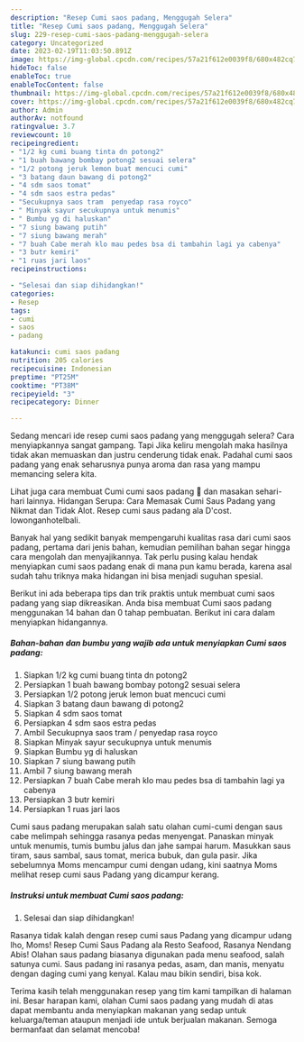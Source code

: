 ```yaml
---
description: "Resep Cumi saos padang, Menggugah Selera"
title: "Resep Cumi saos padang, Menggugah Selera"
slug: 229-resep-cumi-saos-padang-menggugah-selera
category: Uncategorized
date: 2023-02-19T11:03:50.891Z
image: https://img-global.cpcdn.com/recipes/57a21f612e0039f8/680x482cq70/cumi-saos-padang-foto-resep-utama.jpg
hideToc: false
enableToc: true
enableTocContent: false
thumbnail: https://img-global.cpcdn.com/recipes/57a21f612e0039f8/680x482cq70/cumi-saos-padang-foto-resep-utama.jpg
cover: https://img-global.cpcdn.com/recipes/57a21f612e0039f8/680x482cq70/cumi-saos-padang-foto-resep-utama.jpg
author: Admin
authorAv: notfound
ratingvalue: 3.7
reviewcount: 10
recipeingredient:
- "1/2 kg cumi buang tinta dn potong2"
- "1 buah bawang bombay potong2 sesuai selera"
- "1/2 potong jeruk lemon buat mencuci cumi"
- "3 batang daun bawang di potong2"
- "4 sdm saos tomat"
- "4 sdm saos estra pedas"
- "Secukupnya saos tram  penyedap rasa royco"
- " Minyak sayur secukupnya untuk menumis"
- " Bumbu yg di haluskan"
- "7 siung bawang putih"
- "7 siung bawang merah"
- "7 buah Cabe merah klo mau pedes bsa di tambahin lagi ya cabenya"
- "3 butr kemiri"
- "1 ruas jari laos"
recipeinstructions:

- "Selesai dan siap dihidangkan!"
categories:
- Resep
tags:
- cumi
- saos
- padang

katakunci: cumi saos padang 
nutrition: 205 calories
recipecuisine: Indonesian
preptime: "PT25M"
cooktime: "PT38M"
recipeyield: "3"
recipecategory: Dinner

---
```



Sedang mencari ide resep cumi saos padang yang menggugah selera? Cara menyiapkannya sangat gampang. Tapi Jika keliru mengolah maka hasilnya tidak akan memuaskan dan justru cenderung tidak enak. Padahal cumi saos padang yang enak seharusnya punya aroma dan rasa yang mampu memancing selera kita.


Lihat juga cara membuat Cumi cumi saos padang 🦑 dan masakan sehari-hari lainnya. Hidangan Serupa: Cara Memasak Cumi Saus Padang yang Nikmat dan Tidak Alot. Resep cumi saus padang ala D&#39;cost. lowonganhotelbali.

Banyak hal yang sedikit banyak mempengaruhi kualitas rasa dari cumi saos padang, pertama dari jenis bahan, kemudian pemilihan bahan segar hingga cara mengolah dan menyajikannya. Tak perlu pusing kalau hendak menyiapkan cumi saos padang enak di mana pun kamu berada, karena asal sudah tahu triknya maka hidangan ini bisa menjadi suguhan spesial.


Berikut ini ada beberapa tips dan trik praktis untuk membuat cumi saos padang yang siap dikreasikan. Anda bisa membuat Cumi saos padang menggunakan 14 bahan dan 0 tahap pembuatan. Berikut ini cara dalam menyiapkan hidangannya.

<!--inarticleads1-->

##### Bahan-bahan dan bumbu yang wajib ada untuk menyiapkan Cumi saos padang:

1. Siapkan 1/2 kg cumi buang tinta dn potong2
1. Persiapkan 1 buah bawang bombay potong2 sesuai selera
1. Persiapkan 1/2 potong jeruk lemon buat mencuci cumi
1. Siapkan 3 batang daun bawang di potong2
1. Siapkan 4 sdm saos tomat
1. Persiapkan 4 sdm saos estra pedas
1. Ambil Secukupnya saos tram / penyedap rasa royco
1. Siapkan  Minyak sayur secukupnya untuk menumis
1. Siapkan  Bumbu yg di haluskan
1. Siapkan 7 siung bawang putih
1. Ambil 7 siung bawang merah
1. Persiapkan 7 buah Cabe merah klo mau pedes bsa di tambahin lagi ya cabenya
1. Persiapkan 3 butr kemiri
1. Persiapkan 1 ruas jari laos


Cumi saus padang merupakan salah satu olahan cumi-cumi dengan saus cabe melimpah sehingga rasanya pedas menyengat. Panaskan minyak untuk menumis, tumis bumbu jalus dan jahe sampai harum. Masukkan saus tiram, saus sambal, saus tomat, merica bubuk, dan gula pasir. Jika sebelumnya Moms mencampur cumi dengan udang, kini saatnya Moms melihat resep cumi saus Padang yang dicampur kerang. 

<!--inarticleads2-->

##### Instruksi untuk membuat Cumi saos padang:


1. Selesai dan siap dihidangkan!

Rasanya tidak kalah dengan resep cumi saus Padang yang dicampur udang lho, Moms! Resep Cumi Saus Padang ala Resto Seafood, Rasanya Nendang Abis! Olahan saus padang biasanya digunakan pada menu seafood, salah satunya cumi. Saus padang ini rasanya pedas, asam, dan manis, menyatu dengan daging cumi yang kenyal. Kalau mau bikin sendiri, bisa kok. 

Terima kasih telah menggunakan resep yang tim kami tampilkan di halaman ini. Besar harapan kami, olahan Cumi saos padang yang mudah di atas dapat membantu anda menyiapkan makanan yang sedap untuk keluarga/teman ataupun menjadi ide untuk berjualan makanan. Semoga bermanfaat dan selamat mencoba!
